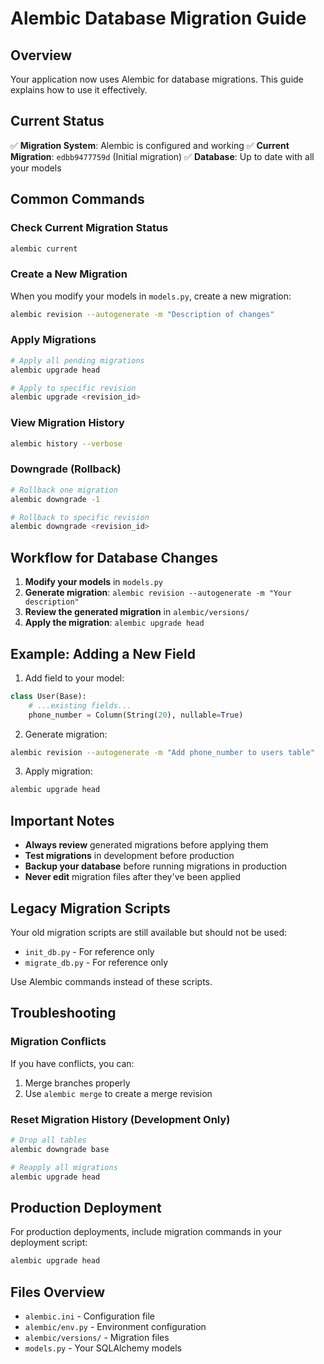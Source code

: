 # Alembic Database Migration Guide

## Overview
Your application now uses Alembic for database migrations. This guide explains how to use it effectively.

## Current Status
✅ **Migration System**: Alembic is configured and working
✅ **Current Migration**: `edbb9477759d` (Initial migration)
✅ **Database**: Up to date with all your models

## Common Commands

### Check Current Migration Status
```bash
alembic current
```

### Create a New Migration
When you modify your models in `models.py`, create a new migration:
```bash
alembic revision --autogenerate -m "Description of changes"
```

### Apply Migrations
```bash
# Apply all pending migrations
alembic upgrade head

# Apply to specific revision
alembic upgrade <revision_id>
```

### View Migration History
```bash
alembic history --verbose
```

### Downgrade (Rollback)
```bash
# Rollback one migration
alembic downgrade -1

# Rollback to specific revision
alembic downgrade <revision_id>
```

## Workflow for Database Changes

1. **Modify your models** in `models.py`
2. **Generate migration**: `alembic revision --autogenerate -m "Your description"`
3. **Review the generated migration** in `alembic/versions/`
4. **Apply the migration**: `alembic upgrade head`

## Example: Adding a New Field

1. Add field to your model:
```python
class User(Base):
    # ...existing fields...
    phone_number = Column(String(20), nullable=True)
```

2. Generate migration:
```bash
alembic revision --autogenerate -m "Add phone_number to users table"
```

3. Apply migration:
```bash
alembic upgrade head
```

## Important Notes

- **Always review** generated migrations before applying them
- **Test migrations** in development before production
- **Backup your database** before running migrations in production
- **Never edit** migration files after they've been applied

## Legacy Migration Scripts

Your old migration scripts are still available but should not be used:
- `init_db.py` - For reference only
- `migrate_db.py` - For reference only

Use Alembic commands instead of these scripts.

## Troubleshooting

### Migration Conflicts
If you have conflicts, you can:
1. Merge branches properly
2. Use `alembic merge` to create a merge revision

### Reset Migration History (Development Only)
```bash
# Drop all tables
alembic downgrade base

# Reapply all migrations
alembic upgrade head
```

## Production Deployment

For production deployments, include migration commands in your deployment script:
```bash
alembic upgrade head
```

## Files Overview

- `alembic.ini` - Configuration file
- `alembic/env.py` - Environment configuration
- `alembic/versions/` - Migration files
- `models.py` - Your SQLAlchemy models
